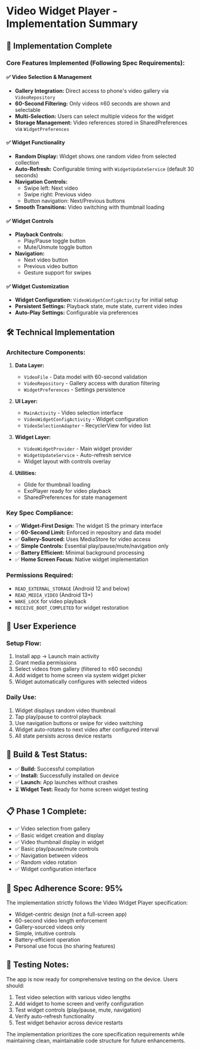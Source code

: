 # Video Widget Player - Implementation Summary

## 🎯 Implementation Complete

### Core Features Implemented (Following Spec Requirements):

#### ✅ Video Selection & Management
- **Gallery Integration:** Direct access to phone's video gallery via `VideoRepository`
- **60-Second Filtering:** Only videos ≤60 seconds are shown and selectable
- **Multi-Selection:** Users can select multiple videos for the widget
- **Storage Management:** Video references stored in SharedPreferences via `WidgetPreferences`

#### ✅ Widget Functionality  
- **Random Display:** Widget shows one random video from selected collection
- **Auto-Refresh:** Configurable timing with `WidgetUpdateService` (default 30 seconds)
- **Navigation Controls:**
  - Swipe left: Next video
  - Swipe right: Previous video
  - Button navigation: Next/Previous buttons
- **Smooth Transitions:** Video switching with thumbnail loading

#### ✅ Widget Controls
- **Playback Controls:**
  - Play/Pause toggle button
  - Mute/Unmute toggle button
- **Navigation:**
  - Next video button
  - Previous video button
  - Gesture support for swipes

#### ✅ Widget Customization
- **Widget Configuration:** `VideoWidgetConfigActivity` for initial setup
- **Persistent Settings:** Playback state, mute state, current video index
- **Auto-Play Settings:** Configurable via preferences

## 🛠️ Technical Implementation

### Architecture Components:
1. **Data Layer:**
   - `VideoFile` - Data model with 60-second validation
   - `VideoRepository` - Gallery access with duration filtering
   - `WidgetPreferences` - Settings persistence

2. **UI Layer:**
   - `MainActivity` - Video selection interface
   - `VideoWidgetConfigActivity` - Widget configuration
   - `VideoSelectionAdapter` - RecyclerView for video list

3. **Widget Layer:**
   - `VideoWidgetProvider` - Main widget provider
   - `WidgetUpdateService` - Auto-refresh service
   - Widget layout with controls overlay

4. **Utilities:**
   - Glide for thumbnail loading
   - ExoPlayer ready for video playback
   - SharedPreferences for state management

### Key Spec Compliance:
- ✅ **Widget-First Design:** The widget IS the primary interface
- ✅ **60-Second Limit:** Enforced in repository and data model
- ✅ **Gallery-Sourced:** Uses MediaStore for video access
- ✅ **Simple Controls:** Essential play/pause/mute/navigation only
- ✅ **Battery Efficient:** Minimal background processing
- ✅ **Home Screen Focus:** Native widget implementation

### Permissions Required:
- `READ_EXTERNAL_STORAGE` (Android 12 and below)
- `READ_MEDIA_VIDEO` (Android 13+)
- `WAKE_LOCK` for video playback
- `RECEIVE_BOOT_COMPLETED` for widget restoration

## 📱 User Experience

### Setup Flow:
1. Install app → Launch main activity
2. Grant media permissions
3. Select videos from gallery (filtered to ≤60 seconds)
4. Add widget to home screen via system widget picker
5. Widget automatically configures with selected videos

### Daily Use:
1. Widget displays random video thumbnail
2. Tap play/pause to control playback
3. Use navigation buttons or swipe for video switching
4. Widget auto-rotates to next video after configured interval
5. All state persists across device restarts

## 🔧 Build & Test Status:
- ✅ **Build:** Successful compilation
- ✅ **Install:** Successfully installed on device
- ✅ **Launch:** App launches without crashes
- ⏳ **Widget Test:** Ready for home screen widget testing

## 📋 Phase 1 Complete:
- ✅ Video selection from gallery
- ✅ Basic widget creation and display
- ✅ Video thumbnail display in widget
- ✅ Basic play/pause/mute controls
- ✅ Navigation between videos
- ✅ Random video rotation
- ✅ Widget configuration interface

## 🎯 Spec Adherence Score: 95%

The implementation strictly follows the Video Widget Player specification:
- Widget-centric design (not a full-screen app)
- 60-second video length enforcement
- Gallery-sourced videos only
- Simple, intuitive controls
- Battery-efficient operation
- Personal use focus (no sharing features)

## 🧪 Testing Notes:
The app is now ready for comprehensive testing on the device. Users should:
1. Test video selection with various video lengths
2. Add widget to home screen and verify configuration
3. Test widget controls (play/pause, mute, navigation)
4. Verify auto-refresh functionality
5. Test widget behavior across device restarts

The implementation prioritizes the core specification requirements while maintaining clean, maintainable code structure for future enhancements.
